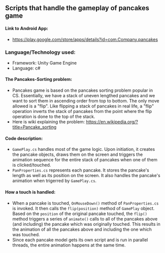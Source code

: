 ## Scripts that handle the gameplay of pancakes game

#### Link to Android App: 
* https://play.google.com/store/apps/details?id=com.Company.pancakes

### Language/Technology used: 
* Framework: Unity Game Engine
* Language: c#

#### The Pancakes-Sorting problem: 
* Pancakes game is based on the pancakes sorting problem popular in CS. Essentially, we have a stack of uneven lengthed pancakes and we want to sort them in ascending order from top to bottom. The only move allowed is a "flip". Like flipping a stack of pancakes in real life, a "flip" operation inverts the stack of pancakes from the point where the flip operation is done to the top of the stack. 
* Here is wiki explaining the problem: https://en.wikipedia.org/?title=Pancake_sorting

#### Code description: 
* ```GamePlay.cs``` handles most of the game logic. Upon initiation, it creates the pancake objects, draws them on the screen and triggers the animation sequence for the entire stack of pancakes when one of them is clicked/touched. 
* ```PanProperties.cs``` represents each pancake. It stores the pancake's length as well as its position on the screen. It also handles the pancake's animation when trigerred by ```GamePlay.cs```. 

#### How a touch is handled:   
* When a pancake is touched, ```OnMouseDown()``` method of ```PanProperties.cs``` is invoked. It then calls the ```flip(position)``` method of ```GamePlay``` object. Based on the ```position``` of the original pancake touched, the ```flip()``` method triggers a series of ```animate()``` calls to all of the pancakes above (and including) the pancake which was originally touched. This results in the animation of all the pancakes above and including the one which was touched. 
* Since each pancake model gets its own script and is run in parallel threads, the entire animation happens at the same time. 
